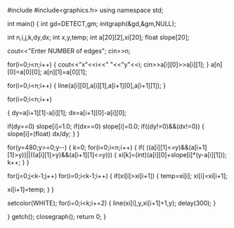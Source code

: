 #include<iostream>
#include<graphics.h>
using namespace std;

int main()
{
int gd=DETECT,gm;
initgraph(&gd,&gm,NULL);

int n,i,j,k,dy,dx;
int x,y,temp;
int a[20][2],xi[20];
float slope[20];

cout<<"Enter NUMBER of edges";
cin>>n;

for(i=0;i<n;i++)
{
cout<<"x"<<i<<" "<<"y"<<i;
cin>>a[i][0]>>a[i][1];
}
a[n][0]=a[0][0];
a[n][1]=a[0][1];

for(i=0;i<n;i++)
{
line(a[i][0],a[i][1],a[i+1][0],a[i+1][1]);
}

for(i=0;i<n;i++)

{
dy=a[i+1][1]-a[i][1];
dx=a[i+1][0]-a[i][0];

if(dy==0) slope[i]=1.0;
if(dx==0) slope[i]=0.0;
if((dy!=0)&&(dx!=0))
{
slope[i]=(float) dx/dy;
}
}

for(y=480;y>=0;y--)
{
k=0;
for(i=0;i<n;i++)
{
if( ((a[i][1]<=y)&&(a[i+1][1]>y))||((a[i][1]>y)&&(a[i+1][1]<=y)))
{
xi[k]=(int)(a[i][0]+slope[i]*(y-a[i][1]));
k++;
}
}

for(j=0;j<k-1;j++)
for(i=0;i<k-1;i++)
{
if(xi[i]>xi[i+1])
{
temp=xi[i];
xi[i]=xi[i+1];

xi[i+1]=temp;
}
}

setcolor(WHITE);
for(i=0;i<k;i+=2)
{
line(xi[i],y,xi[i+1]+1,y);
delay(300);
}

}
getch();
closegraph();
return 0;
}
